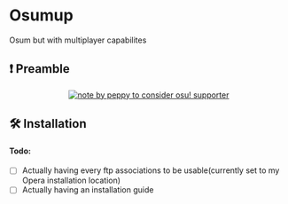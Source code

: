 # Osumup
 Osum but with multiplayer capabilites
## ❗ Preamble
<div align="center">

[![note by peppy to consider osu! supporter](https://user-images.githubusercontent.com/13122796/150649541-1689490c-ac53-4ff2-bab3-8a56bd0b99a6.png)](https://osu.ppy.sh/home/support)

</div>

## 🛠 Installation



#### Todo:
- [ ] Actually having every ftp associations to be usable(currently set to my Opera installation location)
- [ ] Actually having an installation guide
